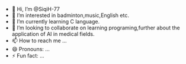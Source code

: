 - 👋 Hi, I’m @SiqiH-77
- 👀 I’m interested in badminton,music,English etc.
- 🌱 I’m currently learning C language.
- 💞️ I’m looking to collaborate on learning programing,further about the application of AI in medical fields.
- 📫 How to reach me ...
- 😄 Pronouns: ...
- ⚡ Fun fact: ...

<!---
SiqiH-77/SiqiH-77 is a ✨ special ✨ repository because its `README.md` (this file) appears on your GitHub profile.
You can click the Preview link to take a look at your changes.
--->
